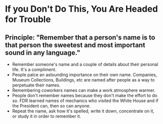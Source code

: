 # If you Don't Do This, You Are Headed for Trouble #

## Principle: "Remember that a person's name is to that person the sweetest and most important sound in any language." 

- Remember someone's name and a couple of details about their personal life. It's a compliment. 
- People palce an astounding importance on their own name. Companies, Museum Collections, Buildings, etc are named after people as a way to perpetuate their names. 
- Remembering coworkers names can make a work atmosphere warmer.
- People don't remember names because they don't make the effort to do so. FDR learned names of mechanics who visited the White House and if the President can, then so can anyone. 
- Repeat the name, ask how it's spelled, write it down, concentrate on it, or study it in order to remember it. 
